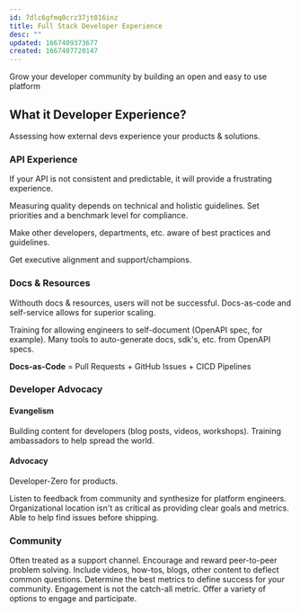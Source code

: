 ```yaml
---
id: 7dlc6gfmq0crz37jt016inz
title: Full Stack Developer Experience
desc: ""
updated: 1667409373677
created: 1667407720147
---
```


Grow your developer community by building an open and easy to use platform

## What it Developer Experience?

Assessing how external devs experience your products & solutions.

### API Experience

If your API is not consistent and predictable, it will provide a frustrating experience.

Measuring quality depends on technical and holistic guidelines.
Set priorities and a benchmark level for compliance.

Make other developers, departments, etc. aware of best practices and guidelines.

Get executive alignment and support/champions.

### Docs & Resources

Withouth docs & resources, users will not be successful.
Docs-as-code and self-service allows for superior scaling.

Training for allowing engineers to self-document (OpenAPI spec, for example).
Many tools to auto-generate docs, sdk's, etc. from OpenAPI specs.

**Docs-as-Code** = Pull Requests + GitHub Issues + CICD Pipelines

### Developer Advocacy

#### Evangelism

Building content for developers (blog posts, videos, workshops).
Training ambassadors to help spread the world.

#### Advocacy

Developer-Zero for products.

Listen to feedback from community and synthesize for platform engineers.
Organizational location isn't as critical as providing clear goals and metrics.
Able to help find issues before shipping.

### Community

Often treated as a support channel.
Encourage and reward peer-to-peer problem solving.
Include videos, how-tos, blogs, other content to deflect common questions.
Determine the best metrics to define success for _your_ community.
Engagement is not the catch-all metric.
Offer a variety of options to engage and participate.
